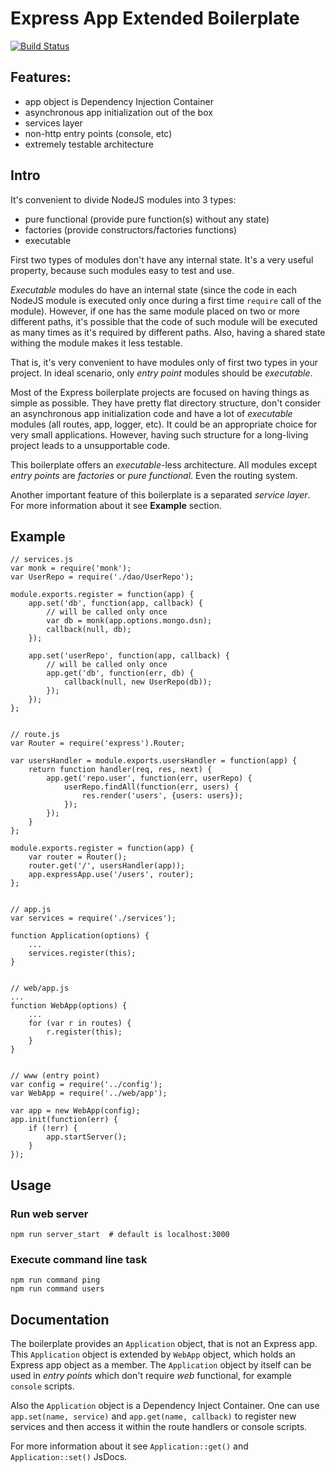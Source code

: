 # Express App Extended Boilerplate

[![Build Status](https://travis-ci.org/Ostrovski/node-express-ex-boilerplate.svg)](https://travis-ci.org/Ostrovski/node-express-ex-boilerplate)
 
## Features:
 - app object is Dependency Injection Container
 - asynchronous app initialization out of the box
 - services layer
 - non-http entry points (console, etc)
 - extremely testable architecture
 
## Intro
It's convenient to divide NodeJS modules into 3 types:

 - pure functional (provide pure function(s) without any state)
 - factories (provide constructors/factories functions)
 - executable
 
First two types of modules don't have any internal state. It's a very useful property, because 
such modules easy to test and use.
 
*Executable* modules do have an internal state (since the code in each NodeJS module is executed
only once during a first time `require` call of the module). However, if one has the same module
placed on two or more different paths, it's possible that the code of such module will be executed
as many times as it's required by different paths. Also, having a shared state withing the module
makes it less testable.
 
That is, it's very convenient to have modules only of first two types in your project. In ideal 
scenario, only *entry point* modules should be *executable*.
 
Most of the Express boilerplate projects are focused on having things as simple as possible.
They have pretty flat directory structure, don't consider an asynchronous app initialization 
code and have a lot of *executable* modules (all routes, app, logger, etc). It could be an 
appropriate choice for very small applications. However, having such structure for a long-living
project leads to a unsupportable code.
 
This boilerplate offers an *executable*-less architecture. All modules except *entry points* are
*factories* or *pure functional*. Even the routing system.
 
Another important feature of this boilerplate is a separated *service layer*. For more information
about it see **Example** section.

## Example 

    // services.js
    var monk = require('monk');
    var UserRepo = require('./dao/UserRepo');
    
    module.exports.register = function(app) {
        app.set('db', function(app, callback) {  
            // will be called only once
            var db = monk(app.options.mongo.dsn);
            callback(null, db);
        });
    
        app.set('userRepo', function(app, callback) {
            // will be called only once
            app.get('db', function(err, db) {
                callback(null, new UserRepo(db));
            });
        });
    };
    
    
    // route.js
    var Router = require('express').Router;
    
    var usersHandler = module.exports.usersHandler = function(app) {
        return function handler(req, res, next) {
            app.get('repo.user', function(err, userRepo) {
                userRepo.findAll(function(err, users) {
                    res.render('users', {users: users});
                });
            });
        }
    };
    
    module.exports.register = function(app) {
        var router = Router();
        router.get('/', usersHandler(app));
        app.expressApp.use('/users', router);
    };
    
    
    // app.js
    var services = require('./services');
    
    function Application(options) {
        ...
        services.register(this);
    }
    
    
    // web/app.js
    ...
    function WebApp(options) {
        ...
        for (var r in routes) {
            r.register(this);
        }
    }
        
    
    // www (entry point)    
    var config = require('../config');
    var WebApp = require('../web/app');

    var app = new WebApp(config);
    app.init(function(err) {
        if (!err) {
            app.startServer();
        }        
    });
    
## Usage
### Run web server
    npm run server_start  # default is localhost:3000
     
### Execute command line task
    npm run command ping
    npm run command users

## Documentation
The boilerplate provides an `Application` object, that is not an Express app.
This `Application` object is extended by `WebApp` object, which holds an Express app
object as a member. The `Application` object by itself can be used in *entry points*
which don't require *web* functional, for example `console` scripts.

Also the `Application` object is a Dependency Inject Container. 
One can use `app.set(name, service)` and `app.get(name, callback)` to register new
services and then access it within the route handlers or console scripts.

For more information about it see `Application::get()` and `Application::set()` JsDocs.